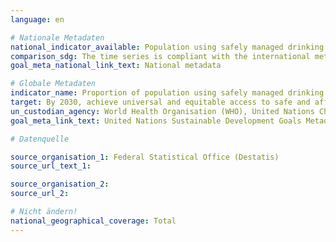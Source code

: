 ```yaml
---
language: en

# Nationale Metadaten
national_indicator_available: Population using safely managed drinking water services
comparison_sdg: The time series is compliant with the international metadata description, but the estimation method deviates from the proposed methodology.
goal_meta_national_link_text: National metadata

# Globale Metadaten
indicator_name: Proportion of population using safely managed drinking water services
target: By 2030, achieve universal and equitable access to safe and affordable drinking water for all
un_custodian_agency: World Health Organisation (WHO), United Nations Children's Emergency Fund (UNICEF)
goal_meta_link_text: United Nations Sustainable Development Goals Metadata

# Datenquelle

source_organisation_1: Federal Statistical Office (Destatis)
source_url_text_1:

source_organisation_2:
source_url_2:

# Nicht ändern!
national_geographical_coverage: Total
---
```

